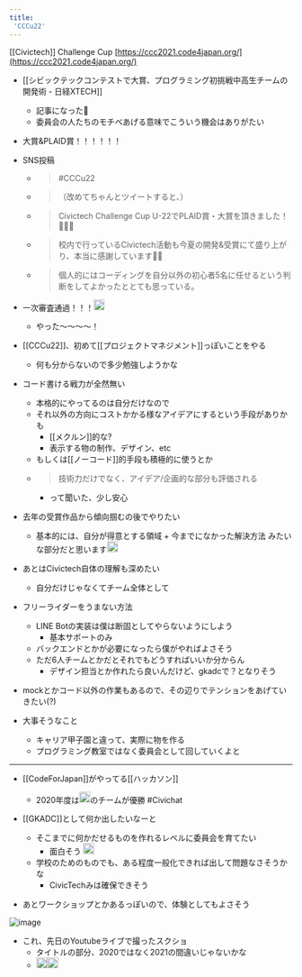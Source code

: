 ```yaml
---
title:
 'CCCu22'
---
```


[[Civictech]] Challenge Cup
[https://ccc2021.code4japan.org/](https://ccc2021.code4japan.org/)

- [[シビックテックコンテストで大賞、プログラミング初挑戦中高生チームの開発術 - 日経XTECH]]
    - 記事になった🙌
    - 委員会の人たちのモチベあげる意味でこういう機会はありがたい

- 大賞&PLAID賞！！！！！！
- SNS投稿
    - > #CCCu22
    - >  （改めてちゃんとツイートすると、）
    - >  Civictech Challenge Cup U-22でPLAID賞・大賞を頂きました！🙏🙏🙏
    - >  校内で行っているCivictech活動も今夏の開発&受賞にて盛り上がり、本当に感謝しています🙇‍♂️
    - >  個人的にはコーディングを自分以外の初心者5名に任せるという判断をしてよかったととても思っている。

- 一次審査通過！！！<img src='https://scrapbox.io/api/pages/blu3mo-public/blu3mo/icon' alt='blu3mo.icon' height="19.5"/>
    - やった〜〜〜〜！

- [[CCCu22]]、初めて[[プロジェクトマネジメント]]っぽいことをやる
    - 何も分からないので多少勉強しようかな
- コード書ける戦力が全然無い
    - 本格的にやってるのは自分だけなので
    - それ以外の方向にコストかかる様なアイデアにするという手段がありかも
        - [[メクルン]]的な?
        - 表示する物の制作、デザイン、etc
    - もしくは[[ノーコード]]的手段も積極的に使うとか
    - >  技術力だけでなく、アイデア/企画的な部分も評価される
        - って聞いた、少し安心
- 去年の受賞作品から傾向掴むの後でやりたい
    - 基本的には、自分が得意とする領域 + 今までになかった解決方法 みたいな部分だと思います<img src='https://scrapbox.io/api/pages/blu3mo-public/tkgshn/icon' alt='tkgshn.icon' height="19.5"/>
- あとはCivictech自体の理解も深めたい
    - 自分だけじゃなくてチーム全体として
- フリーライダーをうまない方法
    - LINE Botの実装は僕は断固としてやらないようにしよう
        - 基本サポートのみ
    - バックエンドとかが必要になったら僕がやればよさそう
    - ただ6人チームとかだとそれでもどうすればいいか分からん
        - デザイン担当とか作れたら良いんだけど、gkadcで？となりそう
- mockとかコード以外の作業もあるので、その辺りでテンションをあげていきたい(?)
- 大事そうなこと
    - キャリア甲子園と違って、実際に物を作る
    - プログラミング教室ではなく委員会として回していくよと

---
- [[CodeForJapan]]がやってる[[ハッカソン]]
    - 2020年度は<img src='https://scrapbox.io/api/pages/blu3mo-public/tkgshn/icon' alt='tkgshn.icon' height="19.5"/>のチームが優勝 #Civichat

- [[GKADC]]として何か出したいなーと
    - そこまでに何かだせるものを作れるレベルに委員会を育てたい
        - 面白そう <img src='https://scrapbox.io/api/pages/blu3mo-public/aka/icon' alt='aka.icon' height="19.5"/>
    - 学校のためのものでも、ある程度一般化できれば出して問題なさそうかな
        - CivicTechみは確保できそう
- あとワークショップとかあるっぽいので、体験としてもよさそう


![image](https://gyazo.com/ad1738a1d6ced912e7308a90bf09367d/thumb/1000)
- これ、先日のYoutubeライブで撮ったスクショ
    - タイトルの部分、2020ではなく2021の間違いじゃないかな
    - <img src='https://scrapbox.io/api/pages/icons2/tashikani/icon' alt='/icons2/tashikani.icon' height="19.5"/><img src='https://scrapbox.io/api/pages/blu3mo-public/tkgshn/icon' alt='tkgshn.icon' height="19.5"/>
